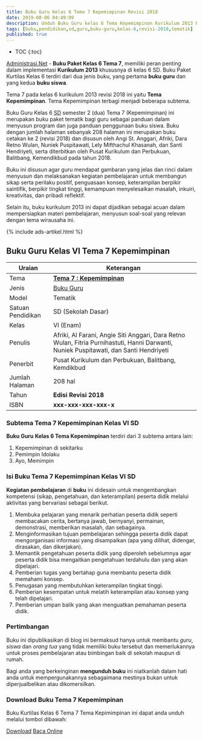 ```yaml
---
title: Buku Guru Kelas 6 Tema 7 Kepemimpinan Revisi 2018
date: 2019-08-06 04:49:09
description: Unduh Buku Guru kelas 6 Tema Kepemimpinan Kurikulum 2013 Revisi 2018, buku panduan guru menjadi faktor penunjang dalam pembelajaran.
tags: [buku,pendidikan,sd,guru,buku-guru,kelas-6,revisi-2018,tematik]
published: true
---
```


* TOC
{:toc}

<script type="application/ld+json">
{
  "@context":"http://schema.org",
  "@type":"Book",
  "name" : "{{ page.title }}",
  "author": {
    "@type":"Person",
    "name":"Afriki, Al Farani, Angie Siti Anggari, Dara Retno Wulan, Fitria Purnihastuti, Hanni Darwanti, Nuniek Puspitawati, dan Santi Hendriyeti."
  },
  "url" : "{{ site.url }}{{ page.url }}",
  "workExample" : [{
    "@type": "Book",
    "isbn": "xxx-xxx-xxx-xxx-x",
    "bookEdition": "Revisi 2018",
    "bookFormat": "http://schema.org/Hardcover",
    "potentialAction":{
    "@type":"ReadAction",
    "target":
      {
        "@type":"EntryPoint",
        "urlTemplate":"{{ site.url }}{{ page.url }}",
        "actionPlatform":[
          "http://schema.org/DesktopWebPlatform",
          "http://schema.org/IOSPlatform",
          "http://schema.org/AndroidPlatform"
        ]
      }
      }
    }
    ]
    }
 
</script>

[Administrasi.Net](/ "Administrasi.Net") - **Buku Paket Kelas 6 Tema 7**, memiliki peran penting dalam implementasi **Kurikulum 2013** khususnya di kelas 6 SD. Buku Paket Kurtilas Kelas 6 terdiri dari dua jenis buku, yang pertama **buku guru** dan yang kedua **buku siswa**. 

Tema 7 pada kelas 6 kurikulum 2013 revisi 2018 ini yaitu **Tema Kepemimpinan**. Tema Kepemimpinan terbagi menjadi beberapa subtema.

Buku Guru Kelas 6 <acronym title="Sekolah Dasar">SD</acronym> semester 2 (dua) Tema 7 (Kepemimpinan) ini merupakan buku paket tematik bagi guru sebagai panduan dalam menyusun program dan juga panduan penggunaan buku siswa. Buku dengan jumlah halaman sebanyak 208 halaman ini merupakan buku cetakan ke 2 (revisi 2018) dan disusun oleh Angi St. Anggari, Afriki, Dara Retno Wulan, Nuniek Puspitawati, Lely Mifthachul Khasanah, dan Santi Hendriyeti, serta diterbitkan oleh Pusat Kurikulum dan Perbukuan, Balitbang, Kemendikbud pada tahun 2018. 

Buku ini disusun agar guru mendapat gambaran yang jelas dan rinci dalam menyusun dan melaksanakan kegiatan pembelajaran untuk membangun sikap serta perilaku positif, penguasaan konsep, keterampilan berpikir saintifik, berpikir tingkat tinggi, kemampuan menyelesaikan masalah, inkuiri, kreativitas, dan pribadi reflektif.

Selain itu, buku kurikulum 2013 ini dapat dijadikan sebagai acuan dalam mempersiapkan materi pembelajaran, menyusun soal-soal yang relevan dengan tema wirausaha ini. 

{% include ads-artikel.html %}

## Buku Guru Kelas VI Tema 7 Kepemimpinan

|Uraian|Keterangan|
| --- | --- |
|Tema|<a href="/bsd/buku-guru-kelas-6-tema-7-kepemimpinan-revisi-2018" title="Buku Guru Kelas 6 SD Tema 7 Kepemimpinan Revisi 2018"><strong>Tema 7 : Kepemimpinan </strong></a>|
|Jenis|<a href="/bsd" title="Buku Guru">Buku Guru</a>|
|Model|Tematik|
|Satuan Pendidikan|SD (Sekolah Dasar)|
Kelas|VI (Enam)|
Penulis|Afriki, Al Farani, Angie Siti Anggari, Dara Retno Wulan, Fitria Purnihastuti, Hanni Darwanti, Nuniek Puspitawati, dan Santi Hendriyeti|
|Penerbit|Pusat Kurikulum dan Perbukuan, Balitbang, Kemdikbud|
|Jumlah Halaman|208 hal|
|Tahun|<strong>Edisi Revisi 2018</strong>|
|ISBN|<strong>xxx-xxx-xxx-xxx-x</strong>|

### Subtema Tema 7 Kepemimpinan Kelas VI SD
<strong>Buku Guru</strong> <strong>Kelas 6 Tema Kepemimpinan</strong> terdiri dari 3 subtema antara lain: 
1. Kepemimpinan di sekitarku
2. Pemimpin Idolaku
3. Ayo, Memimpin

### Isi Buku Tema 7 Kepemimpinan Kelas VI SD

<b>Kegiatan pembelajaran</b> di <b>buku</b> ini didesain untuk mengembangkan kompetensi (sikap, pengetahuan, dan keterampilan) peserta didik melalui aktivitas yang bervariasi sebagai berikut.
<ol><li>Membuka pelajaran yang menarik perhatian peserta didik seperti membacakan cerita, bertanya jawab, bernyanyi, permainan, demonstrasi, memberikan masalah, dan sebagainya.</li><li>Menginformasikan tujuan pembelajaran sehingga peserta didik dapat mengorganisasi informasi yang disampaikan (apa yang dilihat, didengar, dirasakan, dan dikerjakan).</li><li>Memantik pengetahuan peserta didik yang diperoleh sebelumnya agar peserta didik bisa mengaitkan pengetahuan terdahulu dan yang akan dipelajari.</li><li>Pemberian tugas yang bertahap guna membantu peserta didik memahami konsep.</li><li>Penugasan yang membutuhkan keterampilan tingkat tinggi.</li><li>Pemberian kesempatan untuk melatih keterampilan atau konsep yang telah dipelajari.</li><li>Pemberian umpan balik yang akan menguatkan pemahaman peserta didik.</li></ol>
  
### Pertimbangan
Buku ini dipublikasikan di blog ini bermaksud hanya untuk membantu _guru_, _siswa_ dan _orang tua_ yang tidak memiliki buku tersebut dan memerlukannya untuk proses pembelajaran atau bimbingan baik di sekolah maupun di rumah.

Bagi anda yang berkeinginan <b>mengunduh buku</b> ini niatkanlah dalam hati anda untuk mempergunakannya sebagaimana mestinya bukan untuk diperjualbelikan atau dikomersilkan.
  
### Download Buku Tema 7 Kepemimpinan
Buku Kurtilas Kelas 6 Tema 7 Tema Kepimimpinan ini dapat anda unduh melalui tombol dibawah:
<p class="center"><a class="button download" href="https://docs.google.com/uc?export=download&id=1-1J-dB3U6fRK0neeMORA_JM2WWW-okjh" rel="nofollow" target="_blank" title="Download">Download</a>
<a class="button demo open-dialog" href="https://drive.google.com/file/d/1-1J-dB3U6fRK0neeMORA_JM2WWW-okjh/preview" Title="Baca Online" rel="nofollow">Baca Online</a></p>


